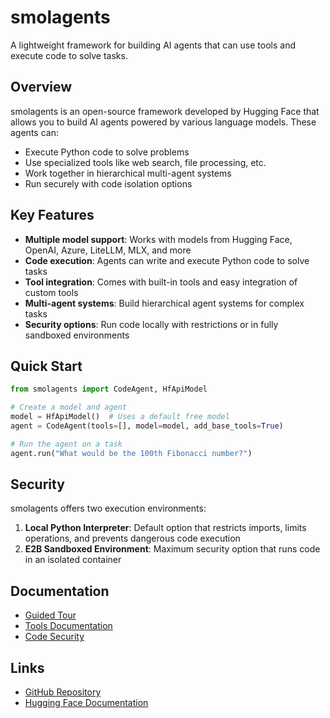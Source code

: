 # smolagents

A lightweight framework for building AI agents that can use tools and execute code to solve tasks.

## Overview

smolagents is an open-source framework developed by Hugging Face that allows you to build AI agents powered by various language models. These agents can:

- Execute Python code to solve problems
- Use specialized tools like web search, file processing, etc.
- Work together in hierarchical multi-agent systems
- Run securely with code isolation options

## Key Features

- **Multiple model support**: Works with models from Hugging Face, OpenAI, Azure, LiteLLM, MLX, and more
- **Code execution**: Agents can write and execute Python code to solve tasks
- **Tool integration**: Comes with built-in tools and easy integration of custom tools
- **Multi-agent systems**: Build hierarchical agent systems for complex tasks
- **Security options**: Run code locally with restrictions or in fully sandboxed environments

## Quick Start

```python
from smolagents import CodeAgent, HfApiModel

# Create a model and agent
model = HfApiModel()  # Uses a default free model
agent = CodeAgent(tools=[], model=model, add_base_tools=True)

# Run the agent on a task
agent.run("What would be the 100th Fibonacci number?")
```

## Security

smolagents offers two execution environments:

1. **Local Python Interpreter**: Default option that restricts imports, limits operations, and prevents dangerous code execution
2. **E2B Sandboxed Environment**: Maximum security option that runs code in an isolated container

## Documentation

- [Guided Tour](https://huggingface.co/docs/smolagents/guided_tour)
- [Tools Documentation](https://huggingface.co/docs/smolagents/tools)
- [Code Security](https://huggingface.co/docs/smolagents/tutorials/secure_code_execution)

## Links

- [GitHub Repository](https://github.com/huggingface/smolagents)
- [Hugging Face Documentation](https://huggingface.co/docs/smolagents)
